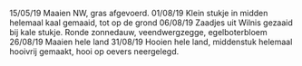 15/05/19 Maaien NW, gras afgevoerd.
01/08/19 Klein stukje in midden helemaal kaal gemaaid, tot op de grond
06/08/19 Zaadjes uit Wilnis gezaaid bij kale stukje. 
         Ronde zonnedauw, veendwergzegge, egelboterbloem
26/08/19 Maaien hele land
31/08/19 Hooien hele land, middenstuk helemaal hooivrij gemaakt, hooi op oevers neergelegd.

